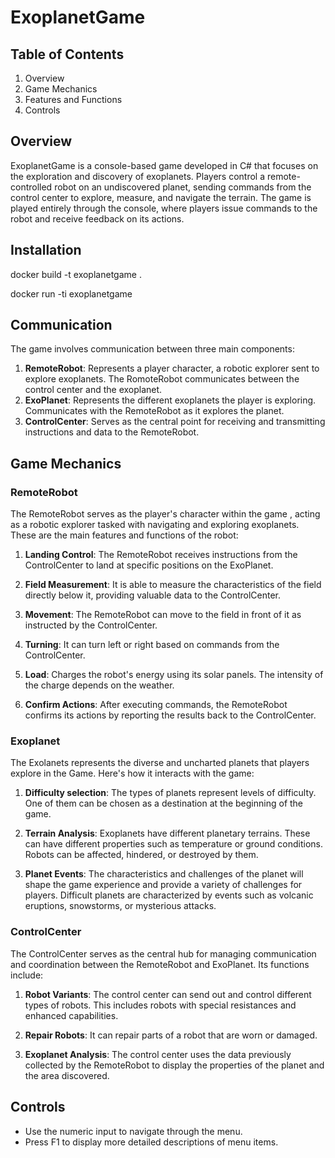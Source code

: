 # ExoplanetGame


## Table of Contents
1.  Overview
2.  Game Mechanics
3.  Features and Functions
4.  Controls


## Overview
ExoplanetGame is a console-based game developed in C# that focuses on the exploration and discovery of exoplanets. Players control a remote-controlled robot on an undiscovered planet, sending commands from the control center to explore, measure, and navigate the terrain. The game is played entirely through the console, where players issue commands to the robot and receive feedback on its actions.



## Installation
docker build -t exoplanetgame .

docker run -ti exoplanetgame


## Communication
The game involves communication between three main components:

1.  **RemoteRobot**: Represents a player character, a robotic explorer sent to explore exoplanets. The RomoteRobot communicates between the control center and the exoplanet.
2.  **ExoPlanet**: Represents the different exoplanets the player is exploring. Communicates with the RemoteRobot as it explores the planet.
3.  **ControlCenter**: Serves as the central point for receiving and transmitting instructions and data to the RemoteRobot.


## Game Mechanics

### RemoteRobot
The RemoteRobot serves as the player's character within the game , acting as a robotic explorer tasked with navigating and exploring exoplanets. These are the main features and functions of the robot:

1. **Landing Control**: The RemoteRobot receives instructions from the ControlCenter to land at specific positions on the ExoPlanet.

2. **Field Measurement**: It is able to measure the characteristics of the field directly below it, providing valuable data to the ControlCenter.

3. **Movement**: The RemoteRobot can move to the field in front of it as instructed by the ControlCenter.

4. **Turning**: It can turn left or right based on commands from the ControlCenter.

5. **Load**: Charges the robot's energy using its solar panels. The intensity of the charge depends on the weather.

6. **Confirm Actions**: After executing commands, the RemoteRobot confirms its actions by reporting the results back to the ControlCenter.


### Exoplanet
The Exolanets represents the diverse and uncharted planets that players explore in the Game. Here's how it interacts with the game:

1. **Difficulty selection**: The types of planets represent levels of difficulty. One of them can be chosen as a destination at the beginning of the game.

2. **Terrain Analysis**: Exoplanets have different planetary terrains. These can have different properties such as temperature or ground conditions. Robots can be affected, hindered, or destroyed by them.

3. **Planet Events**: The characteristics and challenges of the planet will shape the game experience and provide a variety of challenges for players. Difficult planets are characterized by events such as volcanic eruptions, snowstorms, or mysterious attacks.

### ControlCenter
The ControlCenter serves as the central hub for managing communication and coordination between the RemoteRobot and ExoPlanet. Its functions include:

1. **Robot Variants**: The control center can send out and control different types of robots. This includes robots with special resistances and enhanced capabilities.

2. **Repair Robots**: It can repair parts of a robot that are worn or damaged.

3. **Exoplanet Analysis**: The control center uses the data previously collected by the RemoteRobot to display the properties of the planet and the area discovered.

## Controls

-   Use the numeric input to navigate through the menu.
-   Press F1 to display more detailed descriptions of menu items.
